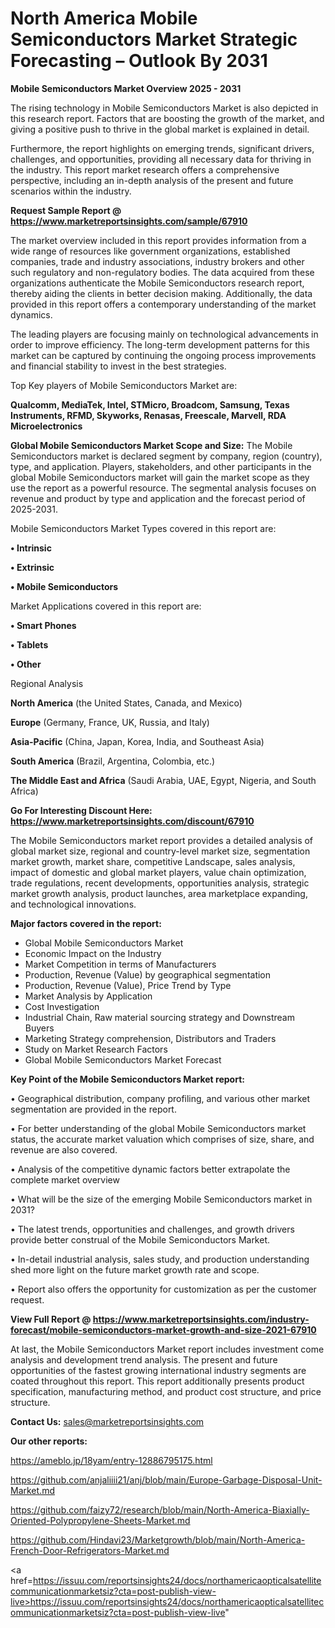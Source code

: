 # North America Mobile Semiconductors Market Strategic Forecasting – Outlook By 2031

<Strong> Mobile Semiconductors Market Overview 2025 - 2031</strong>

The rising technology in Mobile Semiconductors Market is also depicted in this research report. Factors that are boosting the growth of the market, and giving a positive push to thrive in the global market is explained in detail.

Furthermore, the report highlights on emerging trends, significant drivers, challenges, and opportunities, providing all necessary data for thriving in the industry. This report market research offers a comprehensive perspective, including an in-depth analysis of the present and future scenarios within the industry.

<strong>Request Sample Report @ <a href=https://www.marketreportsinsights.com/sample/67910>https://www.marketreportsinsights.com/sample/67910</a></strong>

The market overview included in this report provides information from a wide range of resources like government organizations, established companies, trade and industry associations, industry brokers and other such regulatory and non-regulatory bodies. The data acquired from these organizations authenticate the Mobile Semiconductors research report, thereby aiding the clients in better decision making. Additionally, the data provided in this report offers a contemporary understanding of the market dynamics.

The leading players are focusing mainly on technological advancements in order to improve efficiency. The long-term development patterns for this market can be captured by continuing the ongoing process improvements and financial stability to invest in the best strategies.

Top Key players of Mobile Semiconductors Market are:

<strong>Qualcomm, MediaTek, Intel, STMicro, Broadcom, Samsung, Texas Instruments, RFMD, Skyworks, Renasas, Freescale, Marvell, RDA Microelectronics</strong>

<strong><b>Global Mobile Semiconductors Market Scope and Size:</b></strong>
The Mobile Semiconductors market is declared segment by company, region (country), type, and application. Players, stakeholders, and other participants in the global Mobile Semiconductors market will gain the market scope as they use the report as a powerful resource. The segmental analysis focuses on revenue and product by type and application and the forecast period of 2025-2031.

Mobile Semiconductors Market Types covered in this report are:

<strong>• Intrinsic

• Extrinsic

• Mobile Semiconductors</strong>

Market Applications covered in this report are:

<strong>• Smart Phones

• Tablets

• Other</strong> 

Regional Analysis

<strong>North America</strong> (the United States, Canada, and Mexico)

<strong>Europe</strong> (Germany, France, UK, Russia, and Italy)

<strong>Asia-Pacific</strong> (China, Japan, Korea, India, and Southeast Asia)

<strong>South America</strong> (Brazil, Argentina, Colombia, etc.)

<strong>The Middle East and Africa</strong> (Saudi Arabia, UAE, Egypt, Nigeria, and South Africa)

<strong>Go For Interesting Discount Here: <a href=https://www.marketreportsinsights.com/discount/67910>https://www.marketreportsinsights.com/discount/67910</a></strong>

The Mobile Semiconductors market report provides a detailed analysis of global market size, regional and country-level market size, segmentation market growth, market share, competitive Landscape, sales analysis, impact of domestic and global market players, value chain optimization, trade regulations, recent developments, opportunities analysis, strategic market growth analysis, product launches, area marketplace expanding, and technological innovations.

<strong><b>Major factors covered in the report:</b></strong>
<ul>
  <li>Global Mobile Semiconductors Market </li>
  <li>Economic Impact on the Industry</li>
  <li>Market Competition in terms of Manufacturers</li>
  <li>Production, Revenue (Value) by geographical segmentation</li>
  <li>Production, Revenue (Value), Price Trend by Type</li>
  <li>Market Analysis by Application</li>
  <li>Cost Investigation</li>
  <li>Industrial Chain, Raw material sourcing strategy and Downstream Buyers</li>
  <li>Marketing Strategy comprehension, Distributors and Traders</li>
  <li>Study on Market Research Factors</li>
  <li>Global Mobile Semiconductors Market Forecast</li>
</ul>

<strong><b>Key Point of the Mobile Semiconductors Market report:</b></strong>

• Geographical distribution, company profiling, and various other market segmentation are provided in the report.

• For better understanding of the global Mobile Semiconductors market status, the accurate market valuation which comprises of size, share, and revenue are also covered.

• Analysis of the competitive dynamic factors better extrapolate the complete market overview

• What will be the size of the emerging Mobile Semiconductors market in 2031?

• The latest trends, opportunities and challenges, and growth drivers provide better construal of the Mobile Semiconductors Market.

• In-detail industrial analysis, sales study, and production understanding shed more light on the future market growth rate and scope.

• Report also offers the opportunity for customization as per the customer request.

<strong><b>View Full Report @ <a href=https://www.marketreportsinsights.com/industry-forecast/mobile-semiconductors-market-growth-and-size-2021-67910>https://www.marketreportsinsights.com/industry-forecast/mobile-semiconductors-market-growth-and-size-2021-67910</a></b></strong>


At last, the Mobile Semiconductors Market report includes investment come analysis and development trend analysis. The present and future opportunities of the fastest growing international industry segments are coated throughout this report. This report additionally presents product specification, manufacturing method, and product cost structure, and price structure.

<strong>Contact Us:</strong>
sales@marketreportsinsights.com

<strong>Our other reports:</strong>

<a href=https://ameblo.jp/18yam/entry-12886795175.html>https://ameblo.jp/18yam/entry-12886795175.html</a>

<a href=https://github.com/anjaliiii21/anj/blob/main/Europe-Garbage-Disposal-Unit-Market.md>https://github.com/anjaliiii21/anj/blob/main/Europe-Garbage-Disposal-Unit-Market.md</a>

<a href=https://github.com/faizy72/research/blob/main/North-America-Biaxially-Oriented-Polypropylene-Sheets-Market.md>https://github.com/faizy72/research/blob/main/North-America-Biaxially-Oriented-Polypropylene-Sheets-Market.md</a>

<a href=https://github.com/Hindavi23/Marketgrowth/blob/main/North-America-French-Door-Refrigerators-Market.md>https://github.com/Hindavi23/Marketgrowth/blob/main/North-America-French-Door-Refrigerators-Market.md</a>

<a href=https://issuu.com/reportsinsights24/docs/northamericaopticalsatellitecommunicationmarketsiz?cta=post-publish-view-live>https://issuu.com/reportsinsights24/docs/northamericaopticalsatellitecommunicationmarketsiz?cta=post-publish-view-live</a>"
